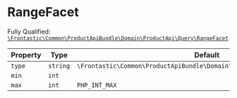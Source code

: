 #  RangeFacet

Fully Qualified: [`\Frontastic\Common\ProductApiBundle\Domain\ProductApi\Query\RangeFacet`](../../../../../../src/php/ProductApiBundle/Domain/ProductApi/Query/RangeFacet.php)



Property|Type|Default|Description
--------|----|-------|-----------
`type`|`string`|`\Frontastic\Common\ProductApiBundle\Domain\ProductApi\Facets::TYPE_RANGE`|
`min`|`int`||
`max`|`int`|`PHP_INT_MAX`|

